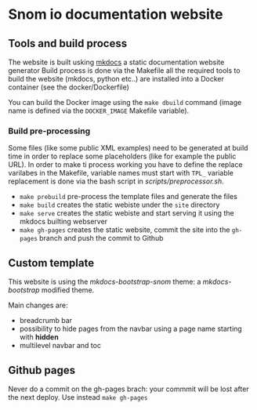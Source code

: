 # Snom io documentation website

## Tools and build process

The website is built usking [mkdocs](http://www.mkdocs.org/) a static documentation website generator
Build process is done via the Makefile all the required tools to build the website (mkdocs, python etc..) are installed into a Docker container (see the docker/Dockerfile)

You can build the Docker image using the `make dbuild` command (image name is defined via the `DOCKER_IMAGE` Makefile variable).

### Build pre-processing

Some files (like some public XML examples) need to be generated at build time in order to replace some placeholders (like for example the public URL).
In order to make ti process working you have to define the replace varilabes in the Makefile, variable names must start with `TPL_` variable replacement is done via the bash script in *scripts/preprocessor.sh*.

* `make prebuild` pre-process the template files and generate the files
* `make build` creates the static webiste under the `site` directory
* `make serve` creates the static webiste and start serving it using the mkdocs builting webserver
* `make gh-pages` creates the static website, commit the site into the `gh-pages` branch and push the commit to Github

## Custom template

This website is using the *mkdocs-bootstrap-snom* theme: a *mkdocs-bootstrap* modified theme.

Main changes are:

* breadcrumb bar
* possibility to hide pages from the navbar using a page name starting with **hidden**
* multilevel navbar and toc

## Github pages

Never do a commit on the gh-pages brach: your commmit will be lost after the next deploy. Use instead `make gh-pages`
